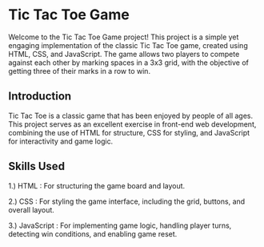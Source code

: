 # Tic Tac Toe Game

Welcome to the Tic Tac Toe Game project! This project is a simple yet engaging implementation of the classic Tic Tac Toe game, created using HTML, CSS, and JavaScript. The game allows two players to compete against each other by marking spaces in a 3x3 grid, with the objective of getting three of their marks in a row to win.



## Introduction


Tic Tac Toe is a classic game that has been enjoyed by people of all ages. This project serves as an excellent exercise in front-end web development, combining the use of HTML for structure, CSS for styling, and JavaScript for interactivity and game logic.


## Skills Used


1.) HTML : For structuring the game board and layout.



2.) CSS : For styling the game interface, including the grid, buttons, and overall layout.



3.) JavaScript : For implementing game logic, handling player turns, detecting win conditions, and enabling game reset.

